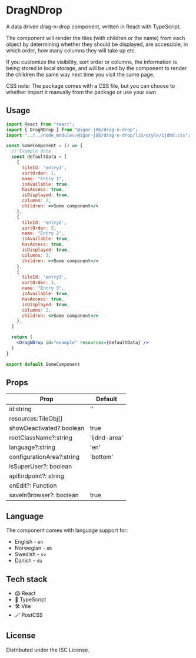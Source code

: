 # DragNDrop
A data driven drag-n-drop component, written in React with TypeScript.

The component will render the tiles (with children or the name) from each object by determining whether they should be displayed, are accessible, in which order, how many columns they will take up etc.

If you customize the visibility, sort order or columns, the information is being stored in local storage, and will be used by the component to render the children the same way next time you visit the same page.

CSS note:
The package comes with a CSS file, but you can choose to whether import it manually from the package or use your own.

## Usage
```jsx
import React from "react";
import { DragNDrop } from "@igor-j86/drag-n-drop";
import "../../node_modules/@igor-j86/drag-n-drop/lib/style/ijdnd.css";

const SomeComponent = () => {
  // Example data
  const defaultData = [
    {
      tileId: 'entry1',
      sortOrder: 1,
      name: "Entry 1",
      isAvailable: true,
      hasAccess: true,
      isDisplayed: true,
      columns: 2,
      children: <>Some component</>
    },
    {
      tileId: 'entry2',
      sortOrder: 2,
      name: "Entry 2",
      isAvailable: true,
      hasAccess: true,
      isDisplayed: true,
      columns: 3,
      children: <>Some component</>
    },
    {
      tileId: 'entry3',
      sortOrder: 3,
      name: "Entry 3",
      isAvailable: true,
      hasAccess: true,
      isDisplayed: true,
      columns: 2,
      children: <>Some component</>
    },
  ]

  return (
    <DragNDrop id="example" resources={defaultData} />
  )
}

export default SomeComponent
```

## Props
| Prop                          | Default             |
| ----------------------------- | ------------------- |
| id:string                     | ''                  |
| resources:TileObj[]           |                     |
| showDeactivated?:boolean      | true                |
| rootClassName?:string         | 'ijdnd-area'        |
| language?:string              | 'en'                |
| configurationArea?:string     | 'bottom'            |
| isSuperUser?: boolean         |                     |
| apiEndpoint?: string          |                     |
| onEdit?: Function             |                     |
| saveInBrowser?: boolean       | true                |

## Language
The component comes with language support for:
- English - `en`
- Norwegian - `nb`
- Swedish - `sv`
- Danish - `da`

## Tech stack
- 😱 React
- 🦺 TypeScript
- 🛠️ Vite
- 🪄 PostCSS

## License
Distributed under the ISC License.
